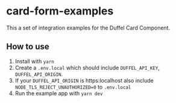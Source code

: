 # card-form-examples

This a set of integration examples for the Duffel Card Component.

## How to use

1. Install with `yarn`
2. Create a `.env.local` which should include `DUFFEL_API_KEY`, `DUFFEL_API_ORIGIN`.
3. If your `DUFFEL_API_ORIGIN` is https:localhost also include `NODE_TLS_REJECT_UNAUTHORIZED=0` to `.env.local`
4. Run the example app with `yarn dev`
